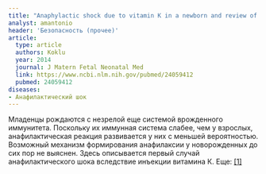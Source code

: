```yaml
---
title: "Anaphylactic shock due to vitamin K in a newborn and review of literature"
analyst: amantonio
header: 'Безопасность (прочее)'
article:
  type: article
  authors: Koklu
  year: 2014
  journal: J Matern Fetal Neonatal Med
  link: https://www.ncbi.nlm.nih.gov/pubmed/24059412
  pubmed: 24059412
diseases:
- Анафилактический шок
---
```


Младенцы рождаются с незрелой еще системой врожденного иммунитета. Поскольку их иммунная система слабее, чем у взрослых, анафилактическая реакция развивается у них с меньшей вероятностью. Возможный механизм формирования анафилаксии у новорожденных до сих пор не выяснен.
Здесь описывается первый случай анафилактического шока вследствие инъекции витамина К. Еще: [[1]](https://www.ncbi.nlm.nih.gov/pubmed/27756962/)
